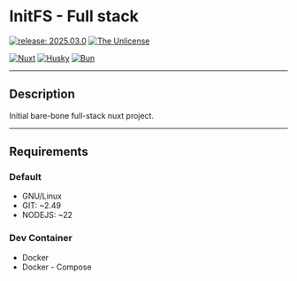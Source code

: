 # InitFS - Full stack

[![release: 2025.03.0](https://img.shields.io/badge/rel-2025.03.0-blue.svg?style=flat-square)](https://github.com/artdotlis/INITfs)
[![The Unlicense](https://img.shields.io/badge/License-Unlicense-brightgreen.svg?style=flat-square)](https://choosealicense.com/licenses/unlicense/)

[![Nuxt](https://img.shields.io/badge/Nuxt-enabled-brightgreen?style=flat-square)](https://github.com/nuxt/nuxt)
[![Husky](https://img.shields.io/badge/Husky-enabled-brightgreen?style=flat-square)](https://github.com/typicode/husky)
[![Bun](https://img.shields.io/badge/Bun-enabled-brightgreen?style=flat-square)](https://github.com/oven-sh/bun)

---

## Description

Initial bare-bone full-stack nuxt project.

---

## Requirements

### Default

- GNU/Linux
- GIT: ~2.49
- NODEJS: ~22

### Dev Container

- Docker
- Docker - Compose
